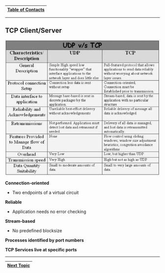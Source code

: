 |[Table of Contacts](/00-Table-of-Contents.md)|
|---|

---

## TCP Client/Server

![Differences between TCP and UDP connections](../../.gitbook/assets/tcpvudp.PNG)

**Connection-oriented** 

* Two endpoints of a virtual circuit 

**Reliable** 

* Application needs no error checking 

**Stream-based** 

* No predefined blocksize 

**Processes identified by port numbers** 

**TCP Services live at specific ports**

---

|[Next Topic](/03-intro-to-sockets/tcp-client-server/order-of-operations.md)|
|---|
